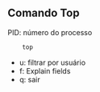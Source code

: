 ## Comando Top

PID: número do processo

```bash
    top
```

* u: filtrar por usuário
* f: Explain fields 
* q: sair